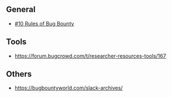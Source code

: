 <h2>General</h2>

<ul>
<li><a href="https://hackernoon.com/10-rules-of-bug-bounty-65082473ab8c">#10 Rules of Bug Bounty</a></li>
</ul>

<h2>Tools</h2>

<ul>
<li><a href="https://forum.bugcrowd.com/t/researcher-resources-tools/167">https://forum.bugcrowd.com/t/researcher-resources-tools/167</a></li>
</ul>

<h2>Others</h2>

<ul>
<li><a href="https://bugbountyworld.com/slack-archives/">https://bugbountyworld.com/slack-archives/</a></li>
</ul>
